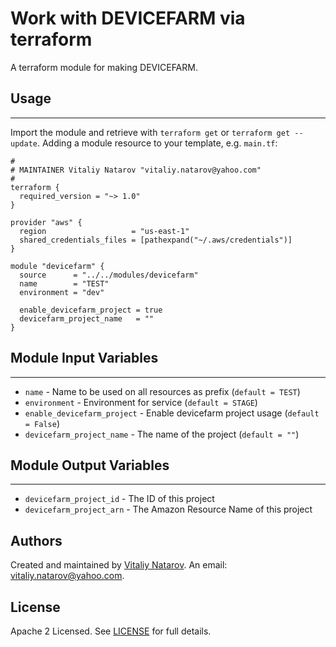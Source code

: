 # Work with DEVICEFARM via terraform

A terraform module for making DEVICEFARM.


## Usage
----------------------
Import the module and retrieve with ```terraform get``` or ```terraform get --update```. Adding a module resource to your template, e.g. `main.tf`:

```
#
# MAINTAINER Vitaliy Natarov "vitaliy.natarov@yahoo.com"
#
terraform {
  required_version = "~> 1.0"
}

provider "aws" {
  region                   = "us-east-1"
  shared_credentials_files = [pathexpand("~/.aws/credentials")]
}

module "devicefarm" {
  source      = "../../modules/devicefarm"
  name        = "TEST"
  environment = "dev"

  enable_devicefarm_project = true
  devicefarm_project_name   = ""
}

```

## Module Input Variables
----------------------
- `name` - Name to be used on all resources as prefix (`default = TEST`)
- `environment` - Environment for service (`default = STAGE`)
- `enable_devicefarm_project` - Enable devicefarm project usage (`default = False`)
- `devicefarm_project_name` - The name of the project (`default = ""`)

## Module Output Variables
----------------------
- `devicefarm_project_id` - The ID of this project
- `devicefarm_project_arn` - The Amazon Resource Name of this project


## Authors

Created and maintained by [Vitaliy Natarov](https://github.com/SebastianUA). An email: [vitaliy.natarov@yahoo.com](vitaliy.natarov@yahoo.com).

## License

Apache 2 Licensed. See [LICENSE](https://github.com/SebastianUA/terraform/blob/master/LICENSE) for full details.
